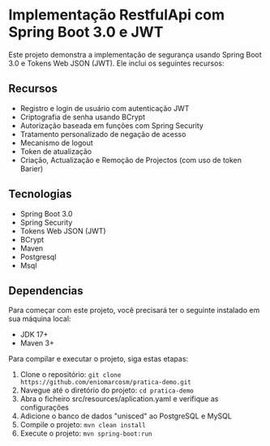 # Implementação RestfulApi com Spring Boot 3.0 e JWT

Este projeto demonstra a implementação de segurança usando Spring Boot 3.0 e Tokens Web JSON (JWT). Ele inclui os seguintes recursos:

## Recursos
- Registro e login de usuário com autenticação JWT
- Criptografia de senha usando BCrypt
- Autorização baseada em funções com Spring Security
- Tratamento personalizado de negação de acesso
- Mecanismo de logout
- Token de atualização
- Criação, Actualização e Remoção de Projectos (com uso de token Barier)

## Tecnologias
- Spring Boot 3.0
- Spring Security
- Tokens Web JSON (JWT)
- BCrypt
- Maven
- Postgresql
- Msql

## Dependencias
Para começar com este projeto, você precisará ter o seguinte instalado em sua máquina local:
- JDK 17+
- Maven 3+

Para compilar e executar o projeto, siga estas etapas:
1. Clone o repositório: `git clone https://github.com/eniomarcosm/pratica-demo.git`
2. Navegue até o diretório do projeto: `cd pratica-demo`
3. Abra o ficheiro src/resources/aplication.yaml e verifique as configurações
4. Adicione o banco de dados "unisced" ao PostgreSQL e MySQL
5. Compile o projeto: `mvn clean install`
6. Execute o projeto: `mvn spring-boot:run`

